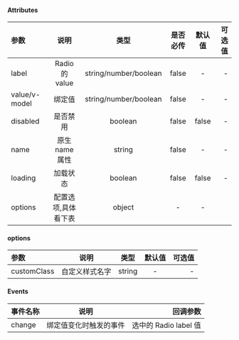 #### Attributes ####

|参数|说明|类型|是否必传|默认值|可选值|
|:-|:-:|:-:|:-:|:-:|-:|
|label|Radio 的 value|string/number/boolean|false|-|-|
|value/v-model|绑定值|string/number/boolean|false|-|-|
|disabled|是否禁用|boolean|false|false|-|
|name|原生 name 属性|string|false|-|-|
|loading|加载状态|boolean|false|false|-|
|options|配置选项,具体看下表|object|-|-|

#### options ####
|参数|说明|类型|默认值|可选值|
|:-|:-:|:-:|:-:|-:|
|customClass|自定义样式名字|string|-|-|

#### Events ####

|事件名称|说明|回调参数|
|:-|:-:|-:|
change|绑定值变化时触发的事件|选中的 Radio label 值